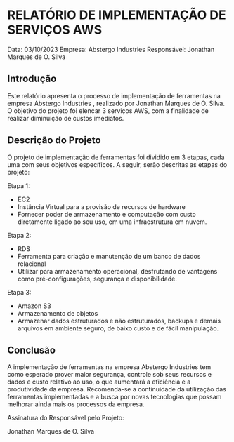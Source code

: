 # RELATÓRIO DE IMPLEMENTAÇÃO DE SERVIÇOS AWS

Data: 03/10/2023
Empresa: Abstergo Industries 
Responsável: Jonathan Marques de O. Silva

## Introdução
Este relatório apresenta o processo de implementação de ferramentas na empresa Abstergo Industries , realizado por Jonathan Marques de O. Silva. O objetivo do projeto foi elencar 3 serviços AWS, com a finalidade de realizar diminuição de custos imediatos.

## Descrição do Projeto
O projeto de implementação de ferramentas foi dividido em 3 etapas, cada uma com seus objetivos específicos. A seguir, serão descritas as etapas do projeto:

Etapa 1: 
- EC2
- Instância Virtual para a provisão de recursos de hardware
- Fornecer poder de armazenamento e computação com custo diretamente ligado ao seu uso, em uma infraestrutura em nuvem.

Etapa 2: 
- RDS
- Ferramenta para criação e manutenção de um banco de dados relacional
- Utilizar para armazenamento operacional, desfrutando de vantagens como pré-configurações, segurança e disponibilidade.

Etapa 3: 
- Amazon S3
- Armazenamento de objetos
- Armazenar dados estruturados e não estruturados, backups e demais arquivos em ambiente seguro, de baixo custo e de fácil manipulação.



## Conclusão
A implementação de ferramentas na empresa Abstergo Industries  tem como esperado prover maior segurança, controle sob seus recursos e dados e custo relativo ao uso, o que aumentará a eficiência e a produtividade da empresa. Recomenda-se a continuidade da utilização das ferramentas implementadas e a busca por novas tecnologias que possam melhorar ainda mais os processos da empresa.

Assinatura do Responsável pelo Projeto:

Jonathan Marques de O. Silva